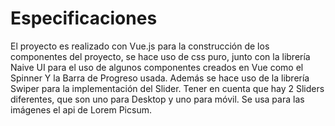 # Especificaciones
El proyecto es realizado con Vue.js para la construcción de los componentes del proyecto, se hace uso de css puro, junto con la librería Naive UI para el uso de algunos componentes creados en Vue como el Spinner Y la Barra de Progreso usada. Además se hace uso de la librería Swiper para la implementación del Slider. Tener en cuenta que hay 2 Sliders diferentes, que son uno para Desktop y uno para móvil.
Se usa para las imágenes el api de Lorem Picsum.
